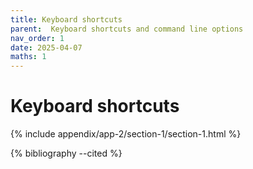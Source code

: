 ```yaml
---
title: Keyboard shortcuts
parent:  Keyboard shortcuts and command line options
nav_order: 1
date: 2025-04-07
maths: 1
---
```


# Keyboard shortcuts

{% include appendix/app-2/section-1/section-1.html %}

{% bibliography --cited %}
